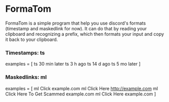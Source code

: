 # FormaTom

FormaTom is a simple program that help you use discord's formats (timestamp and maskedlink for now).
It can do that by reading your clipboard and recognizing a prefix, which then formats your input and copy it back to your clipboard.

### Timestamps: ts
examples = [
ts 30 min later
ts 3 h ago
ts 14 d ago
ts 5 mo later
]

### Maskedlinks: ml
examples = [
ml Click example.com
ml Click Here http://example.com
ml Click Here To Get Scammed example.com
ml Click Here example.com
]
